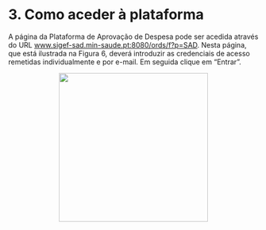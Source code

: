 <a name="comoaceder"></a>

# 3. Como aceder à plataforma

A página da Plataforma de Aprovação de Despesa pode ser acedida através do URL www.sigef-sad.min-saude.pt:8080/ords/f?p=SAD.
Nesta página, que está ilustrada na Figura 6, deverá introduzir as credenciais de acesso remetidas individualmente e por e-mail. Em seguida clique em “Entrar”.

<div style="text-align:center"><img src ="https://spmssigef.github.io/pages/img/logos/img6.png" width="300" /></div>

<a name="comoaceder"></a>
